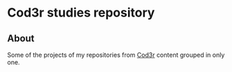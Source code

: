 # Cod3r studies repository

## About

Some of the projects of my repositories from [Cod3r](https://www.cod3r.com.br/) content grouped in only one.
